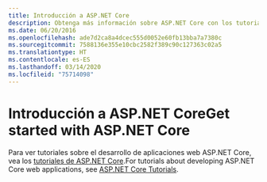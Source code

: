 ```yaml
---
title: Introducción a ASP.NET Core
description: Obtenga más información sobre ASP.NET Core con los tutoriales de la documentación de ASP.NET Core.
ms.date: 06/20/2016
ms.openlocfilehash: ade7d2ca8a4dcec555d0052e60fb13bba7a7380c
ms.sourcegitcommit: 7588136e355e10cbc2582f389c90c127363c02a5
ms.translationtype: HT
ms.contentlocale: es-ES
ms.lasthandoff: 03/14/2020
ms.locfileid: "75714098"
---
```

# <a name="get-started-with-aspnet-core"></a><span data-ttu-id="dd40c-103">Introducción a ASP.NET Core</span><span class="sxs-lookup"><span data-stu-id="dd40c-103">Get started with ASP.NET Core</span></span>

<span data-ttu-id="dd40c-104">Para ver tutoriales sobre el desarrollo de aplicaciones web ASP.NET Core, vea los [tutoriales de ASP.NET Core](/aspnet/core/tutorials).</span><span class="sxs-lookup"><span data-stu-id="dd40c-104">For tutorials about developing ASP.NET Core web applications, see [ASP.NET Core Tutorials](/aspnet/core/tutorials).</span></span>
